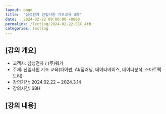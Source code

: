 ```yaml
---
layout: page
title:  "삼성전자 신입사원 기초교육 4차"
date:   2024-02-22 09:00:00 +0900
permalink: /lectlog/2024-02-22-SEC_4th
categories: lectlog
---
```


## [강의 개요]

* 고객사: 삼성전자 / (주)워카
* 주제: 신입사원 기초 교육(파이썬, AI/딥러닝, 데이터베이스, 데이터분석, 스마트팩토리)
* 강의기간: 2024.02.22 ~ 2024.3.14
* 강의시간: 68H

## [강의 내용]
